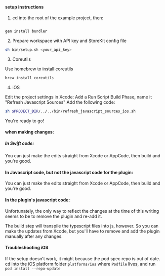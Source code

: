 #### setup instructions

1. cd into the root of the example project, then:

```bash

gem install bundler
````

2. Prepare workspace with API key and StoreKit config file

```bash
sh bin/setup.sh <your_api_key>
```

3. Coreutils

Use homebrew to install coreutils

```bash
brew install coreutils
```

4. iOS

Edit the project settings in Xcode: 
Add a Run Script Build Phase, name it "Refresh Javascript Sources"
Add the following code: 

```bash
sh $PROJECT_DIR/../../bin/refresh_javascript_sources_ios.sh
```

You're ready to go! 

#### when making changes: 

##### In Swift code:

You can just make the edits straight from Xcode or AppCode, then build and you're good. 

#### In Javascript code, but not the javascript code for the plugin: 

You can just make the edits straight from Xcode or AppCode, then build and you're good. 

#### In the plugin's javascript code:

Unfortunately, the only way to reflect the changes at the time of this writing seems to be to remove the plugin and re-add it. 

The build step will transpile the typescript files into js, however. So you can make the updates from Xcode, but you'll have to remove and add the plugin manually after any changes. 


#### Troubleshooting iOS

If the setup doesn't work, it might because the pod spec repo is out of date.
cd into the iOS platform folder `platforms/ios` where `Podfile` lives, and run `pod install --repo-update`
